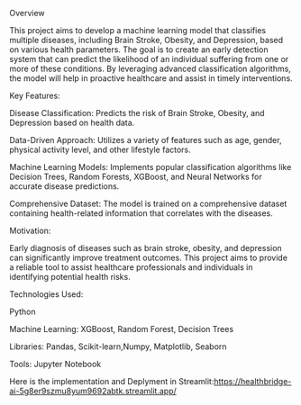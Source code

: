 Overview

This project aims to develop a machine learning model that classifies multiple diseases, including Brain Stroke, Obesity, and Depression, based on various health parameters. 
The goal is to create an early detection system that can predict the likelihood of an individual suffering from one or more of these conditions. 
By leveraging advanced classification algorithms, the model will help in proactive healthcare and assist in timely interventions.

Key Features:

Disease Classification: Predicts the risk of Brain Stroke, Obesity, and Depression based on health data.

Data-Driven Approach: Utilizes a variety of features such as age, gender, physical activity level, and other lifestyle factors.

Machine Learning Models: Implements popular classification algorithms like Decision Trees, Random Forests, XGBoost, and Neural Networks for accurate disease predictions.

Comprehensive Dataset: The model is trained on a comprehensive dataset containing health-related information that correlates with the diseases.

Motivation:

Early diagnosis of diseases such as brain stroke, obesity, and depression can significantly improve treatment outcomes. This project aims to provide a reliable tool to assist healthcare professionals and individuals in identifying potential health risks.

Technologies Used:

Python

Machine Learning: XGBoost, Random Forest, Decision Trees

Libraries: Pandas, Scikit-learn,Numpy, Matplotlib, Seaborn

Tools: Jupyter Notebook

Here is the implementation and Deplyment in Streamlit:https://healthbridge-ai-5g8er9szmu8yum9692abtk.streamlit.app/
